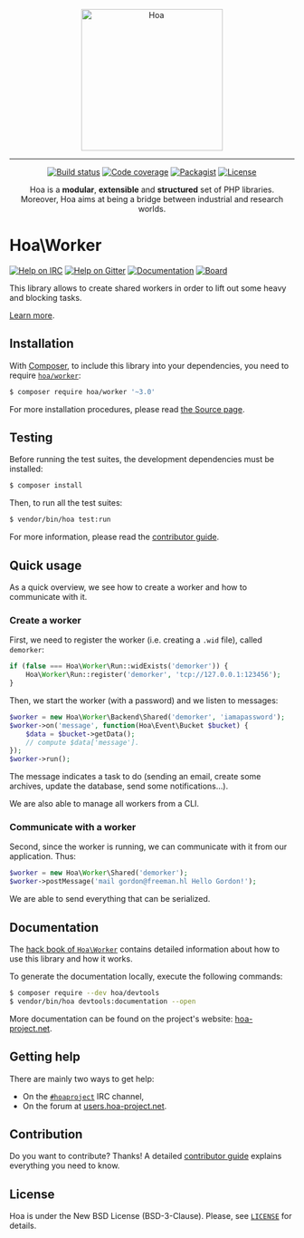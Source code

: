 <p align="center">
  <img src="https://static.hoa-project.net/Image/Hoa.svg" alt="Hoa" width="250px" />
</p>

---

<p align="center">
  <a href="https://travis-ci.org/hoaproject/worker"><img src="https://img.shields.io/travis/hoaproject/worker/master.svg" alt="Build status" /></a>
  <a href="https://coveralls.io/github/hoaproject/worker?branch=master"><img src="https://img.shields.io/coveralls/hoaproject/worker/master.svg" alt="Code coverage" /></a>
  <a href="https://packagist.org/packages/hoa/worker"><img src="https://img.shields.io/packagist/dt/hoa/worker.svg" alt="Packagist" /></a>
  <a href="https://hoa-project.net/LICENSE"><img src="https://img.shields.io/packagist/l/hoa/worker.svg" alt="License" /></a>
</p>
<p align="center">
  Hoa is a <strong>modular</strong>, <strong>extensible</strong> and
  <strong>structured</strong> set of PHP libraries.<br />
  Moreover, Hoa aims at being a bridge between industrial and research worlds.
</p>

# Hoa\Worker

[![Help on IRC](https://img.shields.io/badge/help-%23hoaproject-ff0066.svg)](https://webchat.freenode.net/?channels=#hoaproject)
[![Help on Gitter](https://img.shields.io/badge/help-gitter-ff0066.svg)](https://gitter.im/hoaproject/central)
[![Documentation](https://img.shields.io/badge/documentation-hack_book-ff0066.svg)](https://central.hoa-project.net/Documentation/Library/Worker)
[![Board](https://img.shields.io/badge/organisation-board-ff0066.svg)](https://waffle.io/hoaproject/worker)

This library allows to create shared workers in order to lift out some heavy and
blocking tasks.

[Learn more](https://central.hoa-project.net/Documentation/Library/Worker).

## Installation

With [Composer](https://getcomposer.org/), to include this library into
your dependencies, you need to
require [`hoa/worker`](https://packagist.org/packages/hoa/worker):

```sh
$ composer require hoa/worker '~3.0'
```

For more installation procedures, please read [the Source
page](https://hoa-project.net/Source.html).

## Testing

Before running the test suites, the development dependencies must be installed:

```sh
$ composer install
```

Then, to run all the test suites:

```sh
$ vendor/bin/hoa test:run
```

For more information, please read the [contributor
guide](https://hoa-project.net/Literature/Contributor/Guide.html).

## Quick usage

As a quick overview, we see how to create a worker and how to communicate with
it.

### Create a worker

First, we need to register the worker (i.e. creating a `.wid` file), called
`demorker`:

```php
if (false === Hoa\Worker\Run::widExists('demorker')) {
    Hoa\Worker\Run::register('demorker', 'tcp://127.0.0.1:123456');
}
```

Then, we start the worker (with a password) and we listen to messages:

```php
$worker = new Hoa\Worker\Backend\Shared('demorker', 'iamapassword');
$worker->on('message', function(Hoa\Event\Bucket $bucket) {
    $data = $bucket->getData();
    // compute $data['message'].
});
$worker->run();
```

The message indicates a task to do (sending an email, create some archives,
update the database, send some notifications…).

We are also able to manage all workers from a CLI.

### Communicate with a worker

Second, since the worker is running, we can communicate with it from our
application. Thus:

```php
$worker = new Hoa\Worker\Shared('demorker');
$worker->postMessage('mail gordon@freeman.hl Hello Gordon!');
```

We are able to send everything that can be serialized.

## Documentation

The
[hack book of `Hoa\Worker`](https://central.hoa-project.net/Documentation/Library/Worker)
contains detailed information about how to use this library and how it works.

To generate the documentation locally, execute the following commands:

```sh
$ composer require --dev hoa/devtools
$ vendor/bin/hoa devtools:documentation --open
```

More documentation can be found on the project's website:
[hoa-project.net](https://hoa-project.net/).

## Getting help

There are mainly two ways to get help:

  * On the [`#hoaproject`](https://webchat.freenode.net/?channels=#hoaproject)
    IRC channel,
  * On the forum at [users.hoa-project.net](https://users.hoa-project.net).

## Contribution

Do you want to contribute? Thanks! A detailed [contributor
guide](https://hoa-project.net/Literature/Contributor/Guide.html) explains
everything you need to know.

## License

Hoa is under the New BSD License (BSD-3-Clause). Please, see
[`LICENSE`](https://hoa-project.net/LICENSE) for details.
